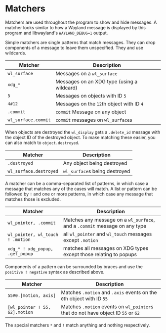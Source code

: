 # Matchers

Matchers are used throughout the program to show and hide messages. A matcher looks similar to how a Wayland message is displayed by this program and libwayland's `WAYLAND_DEBUG=1` output.

Simple matchers are single patterns that match messages. They can drop components of a message to leave them unspecified. They and use wildcards.

| Matcher               | Description |
| ---                   | --- |
| `wl_surface`          | Messages on a `wl_surface` |
| `xdg_*`               | Messages on an XDG type (using a wildcard) |
| `5`                   | Messages on objects with ID `5` |
| `4#12`                | Messages on the `12`th object with ID `4` |
| `.commit`             | `commit` Message on any object |
| `wl_surface.commit`   | `commit` messages on `wl_surface`s |

When objects are destroyed the `wl_display` gets a `.delete_id` message with the object ID of the destroyed object. To make matching these easier, you can also match to `object.destroyed`.

| Matcher                   | Description |
| ---                       | --- |
| `.destroyed`              | Any object being destroyed |
| `wl_surface.destroyed`    | `wl_surface`s being destroyed |

A matcher can be a comma-separated list of patterns, in which case a message that matches any of the cases will match. A list or pattern can be followed by `!` and one or more patterns, in which case any message that matches those is excluded.

| Matcher                           | Description |
| ---                               | --- |
| `wl_pointer, .commit`             | Matches any message on a `wl_surface`, and a `.commit` message on any type |
| `wl_pointer, wl_touch ! .motion ` | all `wl_pointer` and `wl_touch` messages except `.motion` |
| `xdg_* ! xdg_popup, .get_popup`   | matches all messages on XDG types except those relating to popups |

Components of a pattern can be surrounded by braces and use the `positive ! negative` syntax as described above.

| Matcher                           | Description |
| ---                               | --- |
| `55#0.[motion, axis]`             | Matches `.motion` and `.axis` events on the `0`th object with ID `55` |
| `[wl_pointer ! 55, 62].motion`    | Matches `.motion` events on `wl_pointer`s that do not have object ID `55` or `62` |

The special matchers `*` and `!` match anything and nothing respectively.
